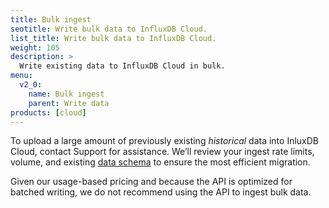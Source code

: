 ```yaml
---
title: Bulk ingest
seotitle: Write bulk data to InfluxDB Cloud.
list_title: Write bulk data to InfluxDB Cloud.
weight: 105
description: >
  Write existing data to InfluxDB Cloud in bulk.
menu:
  v2_0:
    name: Bulk ingest
    parent: Write data
products: [cloud]
---
```


To upload a large amount of previously existing *historical* data into InluxDB Cloud, contact Support for assistance.
We’ll review your ingest rate limits, volume, and existing [data schema](/v2.0/reference/key-concepts/data-schema) to ensure the most efficient migration.

Given our usage-based pricing and because the API is optimized for batched writing, we do not recommend using the API to ingest bulk data.
